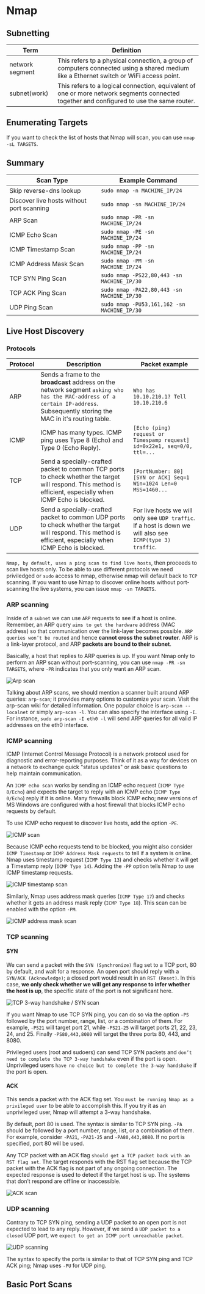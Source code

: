 # Nmap
## Subnetting
| Term | Definition |
|-|-|
| network segment | This refers tp a physical connection, a group of computers connected using a shared medium like a Ethernet switch or WiFi access point. |
| subnet(work) | This refers to a logical connection, equivalent of one or more network segments connected together and configured to use the same router. |

## Enumerating Targets
If you want to check the list of hosts that Nmap will scan, you can use `nmap -sL TARGETS`.


## Summary
| Scan Type |	Example Command |
|-|-|
| Skip reverse-dns lookup | `sudo nmap -n MACHINE_IP/24` |
| Discover live hosts without port scanning | `sudo nmap -sn MACHINE_IP/24` |
| ARP Scan | `sudo nmap -PR -sn MACHINE_IP/24` |
| ICMP Echo Scan | `sudo nmap -PE -sn MACHINE_IP/24` |
| ICMP Timestamp Scan | `sudo nmap -PP -sn MACHINE_IP/24` |
| ICMP Address Mask Scan | `sudo nmap -PM -sn MACHINE_IP/24` |
| TCP SYN Ping Scan | `sudo nmap -PS22,80,443 -sn MACHINE_IP/30` |
| TCP ACK Ping Scan | `sudo nmap -PA22,80,443 -sn MACHINE_IP/30` |
| UDP Ping Scan | `sudo nmap -PU53,161,162 -sn MACHINE_IP/30` |

## Live Host Discovery
### Protocols
| Protocol | Description | Packet example |
|-|-|-|
| ARP | Sends a frame to the **broadcast** address on the network segment `asking who has the MAC-address of a certain IP-address`. Subsequently storing the MAC in it's routing table. | `Who has 10.10.210.1? Tell 10.10.210.6` |
| ICMP | ICMP has many types. ICMP ping uses Type 8 (Echo) and Type 0 (Echo Reply). | `[Echo (ping) request or Timespamp request] id=0x22e1, seq=0/0, ttl=...` |
| TCP | Send a specially-crafted packet to common TCP ports to check whether the target will respond. This method is efficient, especially when ICMP Echo is blocked. | `[PortNumber: 80] [SYN or ACK] Seq=1 Win=1024 Len=0 MSS=1460...` |
| UDP | Send a specially-crafted packet to common UDP ports to check whether the target will respond. This method is efficient, especially when ICMP Echo is blocked. | For live hosts we will only see `UDP traffic`. If a host is down we will also see `ICMP(type 3) traffic`. |

`Nmap, by default, uses a ping scan to find live hosts`, then proceeds to scan live hosts only.
To be able to use different protocols we need priviledged or `sudo` access to nmap, otherwise nmap will default back to `TCP` scanning.
If you want to use Nmap to discover online hosts without port-scanning the live systems, you can issue `nmap -sn TARGETS`.

### ARP scanning
Inside of a `subnet` we can use `ARP` requests to see if a host is online. Remember, an ARP query `aims to get the hardware` address (MAC address) so that communication over the link-layer becomes possible. `ARP queries won’t be routed` and hence **cannot cross the subnet router**. ARP is a link-layer protocol, and ARP **packets are bound to their subnet**.

Basically, a host that replies to ARP queries is up. If you want Nmap only to perform an ARP scan without port-scanning, you can use `nmap -PR -sn TARGETS`, where `-PR` indicates that you only want an ARP scan.

![Arp scan](https://tryhackme-images.s3.amazonaws.com/user-uploads/5f04259cf9bf5b57aed2c476/room-content/f0ce4cd34b827f529255c5c73bb909d1.png)

Talking about ARP scans, we should mention a scanner built around ARP queries: `arp-scan`; it provides many options to customize your scan. Visit the arp-scan wiki for detailed information. One popular choice is `arp-scan --localnet` or simply `arp-scan -l`.  You can also specify the interface using `-I`. For instance, `sudo arp-scan -I eth0 -l` will send ARP queries for all valid IP addresses on the eth0 interface.

### ICMP scanning
ICMP (Internet Control Message Protocol) is a network protocol used for diagnostic and error-reporting purposes. Think of it as a way for devices on a network to exchange quick "status updates" or ask basic questions to help maintain communication.

An `ICMP echo scan` works by sending an ICMP echo request (`ICMP Type 8/Echo`) and expects the target to reply with an ICMP echo (`ICMP Type 0/Echo`) reply if it is online. Many firewalls block ICMP echo; new versions of MS Windows are configured with a host firewall that blocks ICMP echo requests by default.

To use ICMP echo request to discover live hosts, add the option `-PE`. 

![ICMP scan](https://tryhackme-images.s3.amazonaws.com/user-uploads/5f04259cf9bf5b57aed2c476/room-content/25fb5fd5d2009cf69d7aae40e8fde2ec.png)

Because ICMP echo requests tend to be blocked, you might also consider `ICMP Timestamp` or `ICMP Address Mask requests` to tell if a system is online. Nmap uses timestamp request (`ICMP Type 13`) and checks whether it will get a Timestamp reply (`ICMP Type 14`). Adding the `-PP` option tells Nmap to use ICMP timestamp requests.

![ICMP timestamp scan](https://tryhackme-images.s3.amazonaws.com/user-uploads/5f04259cf9bf5b57aed2c476/room-content/06443faaa41a349ff46732d60e2e3bcd.png)

Similarly, Nmap uses address mask queries (`ICMP Type 17`) and checks whether it gets an address mask reply (`ICMP Type 18`). This scan can be enabled with the option `-PM`.

![ICMP address mask scan](https://tryhackme-images.s3.amazonaws.com/user-uploads/5f04259cf9bf5b57aed2c476/room-content/14c31c66e002e2f50b0f8525c8d8e456.png)

### TCP scanning
#### SYN
We can send a packet with the `SYN (Synchronize)` flag set to a TCP port, 80 by default, and wait for a response. An open port should reply with a `SYN/ACK (Acknowledge)`; a closed port would result in an `RST (Reset)`. In this case, **we only check whether we will get any response to infer whether the host is up**, the specific state of the port is not significant here.

![TCP 3-way handshake / SYN scan](https://tryhackme-images.s3.amazonaws.com/user-uploads/5f04259cf9bf5b57aed2c476/room-content/168d48701c5f872cf1930e08b32bcd6f.png)

If you want Nmap to use TCP SYN ping, you can do so via the option `-PS` followed by the port number, range, list, or a combination of them. For example, `-PS21` will target port 21, while `-PS21-25` will target ports 21, 22, 23, 24, and 25. Finally `-PS80,443,8080` will target the three ports 80, 443, and 8080.

Privileged users (root and sudoers) can send TCP SYN packets and `don’t need to complete the TCP 3-way handshake` even if the port is open. Unprivileged users `have no choice but to complete the 3-way handshake` if the port is open.

#### ACK
This sends a packet with the ACK flag set. You `must be running Nmap as a privileged user` to be able to accomplish this. If you try it as an unprivileged user, Nmap will attempt a 3-way handshake.

By default, port 80 is used. The syntax is similar to TCP SYN ping. `-PA` should be followed by a port number, range, list, or a combination of them. For example, consider `-PA21`, `-PA21-25` and `-PA80,443,8080`. If no port is specified, port 80 will be used.

 Any TCP packet with an ACK flag `should get a TCP packet back with an RST flag set`. The target responds with the RST flag set because the TCP packet with the ACK flag is not part of any ongoing connection. The expected response is used to detect if the target host is up. The systems that don’t respond are offline or inaccessible.

 ![ACK scan](https://tryhackme-images.s3.amazonaws.com/user-uploads/5f04259cf9bf5b57aed2c476/room-content/db5ab44a8c700c4ab0603e85e456040d.png)

 ### UDP scanning
Contrary to TCP SYN ping, sending a UDP packet to an open port is not expected to lead to any reply. However, if we send a `UDP packet to a closed` UDP port, we `expect to get an ICMP port unreachable packet`.

![UDP scanning](https://tryhackme-images.s3.amazonaws.com/user-uploads/5f04259cf9bf5b57aed2c476/room-content/c8b2d403667487322058619e561186d2.png)

The syntax to specify the ports is similar to that of TCP SYN ping and TCP ACK ping; Nmap uses `-PU` for UDP ping.

## Basic Port Scans
